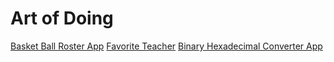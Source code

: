 # Art of Doing
 [Basket Ball Roster App](https://github.com/AvinashIkigai/Art-of-Doing/blob/main/BasketBallRoster.py)
 [Favorite Teacher](https://github.com/AvinashIkigai/Art-of-Doing/blob/main/favteacher.py)
[Binary Hexadecimal Converter App](https://github.com/AvinashIkigai/Art-of-Doing/blob/main/Binary_HexaDecimalConverterApp.py)
